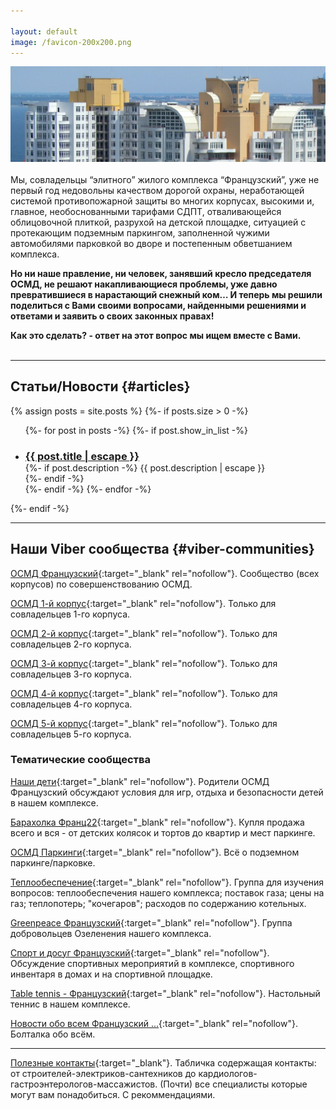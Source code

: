 ```yaml
---

layout: default
image: /favicon-200x200.png
---
```


<img src="/assets/franz22-long-1440.jpg" loading="lazy" alt="{{ site.title }}" width="1440">
<br>
<br>
Мы, совладельцы “элитного” жилого комплекса “Французский”, уже не первый год недовольны качеством дорогой охраны, неработающей системой противопожарной защиты во многих корпусах, высокими и, главное,  необоснованными тарифами СДПТ, отваливающейся облицовочной плиткой, разрухой на детской площадке, ситуацией с протекающим подземным паркингом, заполненной чужими автомобилями парковкой во дворе и постепенным обветшанием комплекса.

**Но ни наше правление, ни человек, занявший кресло председателя ОСМД, не решают накапливающиеся проблемы, уже давно превратившиеся в нарастающий снежный ком… И теперь мы решили поделиться с Вами своими вопросами, найденными решениями и ответами и заявить о своих законных правах!**

**Как это сделать? - ответ на этот вопрос мы ищем вместе с Вами.**
<br>
<br>

***

## Статьи/Новости {#articles}
  {% assign posts = site.posts %}
  {%- if posts.size > 0 -%}
    <ul class="post-list">
      {%- for post in posts -%}
         {%- if post.show_in_list -%}
         <li>
           <h3 style="margin-bottom: 0px;">
             <a class="post-link" href="{{ post.url | relative_url }}">
               {{ post.title | escape }}
             </a>
           </h3>
           {%- if post.description -%}
             {{ post.description | escape }}<br>
           {%- endif -%}
         </li>
         {%- endif -%}
      {%- endfor -%}
    </ul>
  {%- endif -%}

***

## Наши Viber сообщества {#viber-communities}

   [ОСМД Французский](https://invite.viber.com/?g2=AQBn%2FPRKs7u9MUwUtmYWHg5KBHuCmKRWMTyLa%2BTFLdg5aZs7kZiljOIilCtS%2FFiK){:target="_blank" rel="nofollow"}. Сообщество (всех корпусов) по совершенствованию ОСМД.

   [ОСМД 1-й корпус](https://invite.viber.com/?g=JHE19Vs0eUUzx0U6imsjAoiwQB_ohoX_){:target="_blank" rel="nofollow"}. Только для совладельцев 1-го корпуса.

   [ОСМД 2-й корпус](https://invite.viber.com/?g=e3N1CgA2eUWix5NyJBMNRvve23Ys2AEG){:target="_blank" rel="nofollow"}. Только для совладельцев 2-го корпуса.

   [ОСМД 3-й корпус](https://invite.viber.com/?g=Icvw-L06GkUwx-LN-Vxfj0ND6YbKWEBz){:target="_blank" rel="nofollow"}. Только для совладельцев 3-го корпуса.

   [ОСМД 4-й корпус](https://invite.viber.com/?g=J3I1i38zeUXaRa_Hit7L7F3FZiyFav3b){:target="_blank" rel="nofollow"}. Только для совладельцев 4-го корпуса.

   [ОСМД 5-й корпус](https://invite.viber.com/?g=2SEz4Q3G3UX5_VIeM03voRn837iJbVjY){:target="_blank" rel="nofollow"}. Только для совладельцев 5-го корпуса.

### Тематические сообщества

[Наши дети](https://invite.viber.com/?g=nMwvdUHNB0aHOCYLLf3VPTbkgvnsbWjb){:target="_blank" rel="nofollow"}. Родители ОСМД Французский обсуждают условия для игр, отдыха и безопасности детей в нашем комплексе.

[Барахолка Франц22](https://invite.viber.com/?g2=AQAIe%2FRJZdUTEU0TvU2aJx0nAyJEGH%2BGUgsIK0OZjRwy5MNBWN%2BeGP6nEkS%2BWtNk){:target="_blank"  rel="nofollow"}. Купля продажа всего и вся - от детских колясок и тортов до квартир и мест паркинге.

[ОСМД Паркинги](https://invite.viber.com/?g=qhOwjRVRmEU8bLLw2nebYEtL0K0D92fd){:target="_blank"  rel="nofollow"}. Всё о подземном паркинге/парковке.

[Теплообеспечение](https://invite.viber.com/?g=HU-xMjqL3Ey01kzA_e06ZRHrT50u3Vii){:target="_blank" rel="nofollow"}. Группа для изучения вопросов: теплообеспечения нашего комплекса; поставок газа; цены на газ; теплопотерь; "кочегаров"; расходов по содержанию котельных.

[Greenpeace Французский](https://invite.viber.com/?g=z5uw-zMk9UtsleIT3TLO-YObfmqdx4fP){:target="_blank" rel="nofollow"}. Группа добровольцев Озеленения нашего комплекса.

[Спорт и досуг Французский](https://invite.viber.com/?g=M32ytQOlE01ApL9qo-NoHow6oTqdUe1v){:target="_blank"  rel="nofollow"}. Обсуждение спортивных мероприятий в комплексе, спортивного инвентаря в домах и на спортивной площадке.

[Table tennis - Французский](https://docs.google.com/forms/d/e/1FAIpQLScC7GvFulDq0RRb1TlpVJDXuwwov2bOedaAg9VW_hLUEotzew/viewform){:target="_blank" rel="nofollow"}. Настольный теннис в нашем комплексе.

[Новости обо всем Французский ...](https://invite.viber.com/?g2=AQBbYPoHMF6YkUwfsmYUxs1iCk%2BYtQl89mn0JzoengHkuWwHlWgE5ojdQSnlaLoQ){:target="_blank" rel="nofollow"}. Болталка обо всём.

***

[Полезные контакты](https://docs.google.com/spreadsheets/d/12an3paXchpLu1yqngw1FAnkEpEoVBnvyC62poDG_Qjk/){:target="_blank"}. Табличка содержащая контакты: от строителей-электриков-сантехников до кардиологов-гастроэнтерологов-массажистов. (Почти) все специалисты которые могут вам понадобиться. С рекоммендациями.

